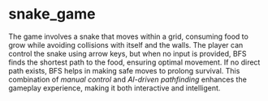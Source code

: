 # snake_game
The game involves a snake that moves within a grid, consuming food to grow while avoiding collisions with itself and the walls. The player can control the snake using arrow keys, but when no input is provided, BFS finds the shortest path to the food, ensuring optimal movement. If no direct path exists, BFS helps in making safe moves to prolong survival. This combination of *manual control* and *AI-driven pathfinding* enhances the gameplay experience, making it both interactive and intelligent.
